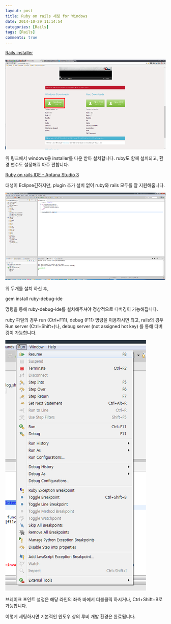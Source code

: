 ```yaml
---
layout: post
title: Ruby on rails 세팅 for Windows
date: 2014-10-29 11:14:54
categories: [Rails]
tags: [Rails]
comments: true
---
```


[Rails installer](http://railsinstaller.org/en)

![rails_1](/images/rails_1.png)

위 링크에서 windows용 installer를 다운 받아 설치합니다. ruby도 함께 설치되고, 환경 변수도 설정해줘 아주 편합니다.

[Ruby on rails IDE - Aptana Studio 3](http://www.aptana.com/products/studio3/download)

태생이 Eclipse긴하지만, plugin 추가 설치 없이 ruby와 rails 모두를 잘 지원해줍니다.

![rails_2](/images/rails_2.png)

위 두개를 설치 하신 후, 


gem install ruby-debug-ide

명령을 통해 ruby-debug-ide를 설치해주셔야 정상적으로 디버깅이 가능해집니다.



ruby 파일의 경우 run (Ctrl+F11), debug (F11) 명령을 이용하시면 되고, rails의 경우 Run server (Ctrl+Shift+\)나, debug server (not assigned hot key) 를 통해 디버깅이 가능합니다.

![rails_3](/images/rails_3.png)


브레이크 포인트 설정은 해당 라인의 좌측 바에서 더블클릭 하시거나, Ctrl+Shift+B로 가능합니다.

이렇게 세팅하시면 기본적인 윈도우 상의 루비 개발 환경은 완료됩니다.
